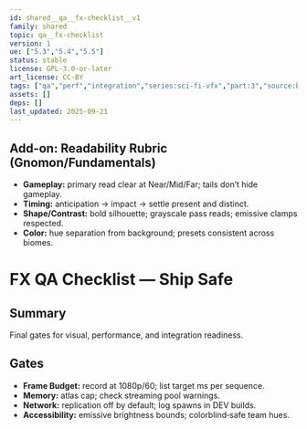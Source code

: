 ```yaml
---
id: shared__qa__fx-checklist__v1
family: shared
topic: qa__fx-checklist
version: 1
ue: ["5.3","5.4","5.5"]
status: stable
license: GPL-3.0-or-later
art_license: CC-BY
tags: ["qa","perf","integration","series:sci-fi-vfx","part:3","source:book:butler"]
assets: []
deps: []
last_updated: 2025-09-21
---
```

## Add-on: Readability Rubric (Gnomon/Fundamentals)
- **Gameplay:** primary read clear at Near/Mid/Far; tails don’t hide gameplay.
- **Timing:** anticipation → impact → settle present and distinct.
- **Shape/Contrast:** bold silhouette; grayscale pass reads; emissive clamps respected.
- **Color:** hue separation from background; presets consistent across biomes.


# FX QA Checklist — Ship Safe


## Summary
Final gates for visual, performance, and integration readiness.


## Gates
- **Frame Budget:** record at 1080p/60; list target ms per sequence.
- **Memory:** atlas cap; check streaming pool warnings.
- **Network:** replication off by default; log spawns in DEV builds.
- **Accessibility:** emissive brightness bounds; colorblind‑safe team hues.